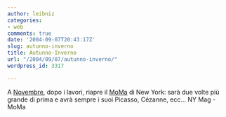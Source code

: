 ```yaml
---
author: leibniz
categories:
- web
comments: true
date: '2004-09-07T20:43:17Z'
slug: autunno-inverno
title: Autunno-Inverno
url: "/2004/09/07/autunno-inverno/"
wordpress_id: 3317

---
```

A [Novembre](http://www.newyorkmetro.com/nymetro/urban/seasons/fallpreview2004/9763/), dopo i lavori, riapre il [MoMa](http://www.moma.org/) di New York: sarà due volte più grande di prima e avrà sempre i suoi Picasso, Cézanne, ecc...
NY Mag - MoMa
